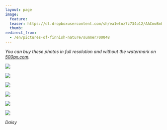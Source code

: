 ```yaml
---
layout: page
image:
  feature:
  teaser: https://dl.dropboxusercontent.com/sh/ea1wtnz7z734o12/AACmw8mQyc5roJE-adjFk1uKa/luontokuvat/kes%C3%A4/2/DSC33308-245px.jpg
  thumb:
redirect_from:
  - /en/pictures-of-finnish-nature/summer/00048
---
```


*You can buy these photos in full resolution and without the watermark on [500px.com](https://500px.com/minimuutticom/galleries/daisies).*

[![](https://dl.dropboxusercontent.com/sh/ea1wtnz7z734o12/AABNj3FHNI8sBwG_peQMAq39a/luontokuvat/kes%C3%A4/2/DSC33244-800px.jpg)](https://dl.dropboxusercontent.com/sh/ea1wtnz7z734o12/AAC4xPTd5Vv3-2h6WjP-Zq4Xa/luontokuvat/kes%C3%A4/2/DSC33244.jpg)

[![](https://dl.dropboxusercontent.com/sh/ea1wtnz7z734o12/AAAV69zqTbb8YLEQNn7tCiU4a/luontokuvat/kes%C3%A4/2/DSC33249-800px.jpg)](https://dl.dropboxusercontent.com/sh/ea1wtnz7z734o12/AADJvKJGH0K1ATEU8Viq639Ka/luontokuvat/kes%C3%A4/2/DSC33249.jpg)

[![](https://dl.dropboxusercontent.com/sh/ea1wtnz7z734o12/AAANe7xVTYJlswjUbJEKcd5ma/luontokuvat/kes%C3%A4/2/DSC33271-800px.jpg)](https://dl.dropboxusercontent.com/sh/ea1wtnz7z734o12/AAA70VgTf1u6GTY1ht-nerFea/luontokuvat/kes%C3%A4/2/DSC33271.jpg)

[![](https://dl.dropboxusercontent.com/sh/ea1wtnz7z734o12/AACasBU6t-BCXoMRaMgUz3oIa/luontokuvat/kes%C3%A4/2/DSC33278-800px.jpg)](https://dl.dropboxusercontent.com/sh/ea1wtnz7z734o12/AAAF-5gMbDsVGVpB4A19OzUaa/luontokuvat/kes%C3%A4/2/DSC33278.jpg)

[![](https://dl.dropboxusercontent.com/sh/ea1wtnz7z734o12/AAD_o6htB0mWMH-Uj5XIZQjVa/luontokuvat/kes%C3%A4/2/DSC33308-800px.jpg)](https://dl.dropboxusercontent.com/sh/ea1wtnz7z734o12/AADm1lq0z-g3zIX5dcXSTsZQa/luontokuvat/kes%C3%A4/2/DSC33308.jpg)

[![](https://dl.dropboxusercontent.com/sh/ea1wtnz7z734o12/AABKzaE9g9uED-CgAjNHZG_Ha/luontokuvat/kes%C3%A4/2/DSC33309-800px.jpg)](https://dl.dropboxusercontent.com/sh/ea1wtnz7z734o12/AADXZ9bgnbMF1sFvd77eTE_ba/luontokuvat/kes%C3%A4/2/DSC33309.jpg)

*Daisy*
